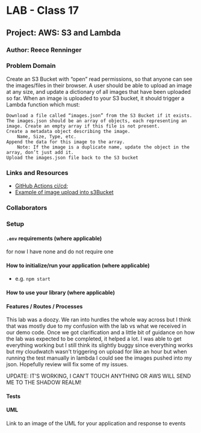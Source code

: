 # LAB - Class 17

## Project: AWS: S3 and Lambda

### Author: Reece Renninger

### Problem Domain  

Create an S3 Bucket with “open” read permissions, so that anyone can see the images/files in their browser.
A user should be able to upload an image at any size, and update a dictionary of all images that have been uploaded so far.
When an image is uploaded to your S3 bucket, it should trigger a Lambda function which must:

    Download a file called “images.json” from the S3 Bucket if it exists.
    The images.json should be an array of objects, each representing an image. Create an empty array if this file is not present.
    Create a metadata object describing the image.
        Name, Size, Type, etc.
    Append the data for this image to the array.
        Note: If the image is a duplicate name, update the object in the array, don’t just add it.
    Upload the images.json file back to the S3 bucket

### Links and Resources

- [GitHub Actions ci/cd](https://github.com/ReeceRenninger/image-lambda/actions/new);
- [Example of image upload into s3Bucket](https://reece-images.s3.us-west-1.amazonaws.com/blue+eye+dragon.jpg)


### Collaborators

### Setup

#### `.env` requirements (where applicable)

for now I have none and do not require one


#### How to initialize/run your application (where applicable)

- e.g. `npm start`

#### How to use your library (where applicable)

#### Features / Routes / Processes
 This lab was a doozy.  We ran into hurdles the whole way across but I think that was mostly due to my confusion with the lab vs what we received in our demo code. Once we got clarification and a little bit of guidance on how the lab was expected to be completed, it helped a lot. I was able to get everything working but I still think its slightly buggy since everything works but my cloudwatch wasn't triggering on upload for like an hour but when running the test manually in lambda I could see the images pushed into my json.  Hopefully review will fix some of my issues.

 UPDATE: IT'S WORKING, I CAN'T TOUCH ANYTHING OR AWS WILL SEND ME TO THE SHADOW REALM!

#### Tests


#### UML

Link to an image of the UML for your application and response to events